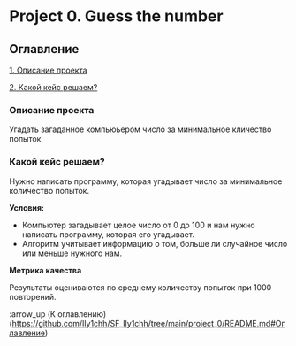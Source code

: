 # Project 0. Guess the number

## Оглавление
[1. Описание проекта](https://github.com/Ily1chh/SF_Ily1chh/tree/main/project_0/README.md#Описание-проекта)

[2. Какой кейс решаем?](https://github.com/Ily1chh/SF_Ily1chh/tree/main/project_0/README.md#Какой-кейс-решаем)

### Описание проекта
Угадать загаданное компьюьером число за минимальное кличество попыток

### Какой кейс решаем?
Нужно написать программу, которая угадывает число за минимальное количество попыток.

**Условия:**
- Компьютер загадывает целое число от 0 до 100 и нам нужно написать программу, которая его угадывает.
- Алгоритм учитывает информацию о том, больше ли случайное число или меньше нужного нам.

**Метрика качества**

Результаты оцениваются по среднему количеству попыток при 1000 повторений.

:arrow_up (К оглавлению)(https://github.com/Ily1chh/SF_Ily1chh/tree/main/project_0/README.md#Оглавление)